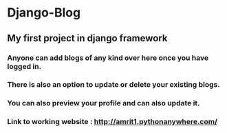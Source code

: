 # Django-Blog

## My first project in django framework

### Anyone can add blogs of any kind over here once you have logged in.
### There is also an option to update or delete your existing blogs.
### You can also preview your profile and can also update it.



### Link to working website : http://amrit1.pythonanywhere.com/
